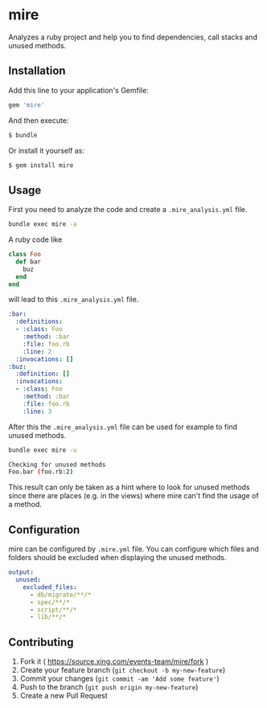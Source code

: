 # mire

Analyzes a ruby project and help you to find dependencies, call stacks
and unused methods.

## Installation

Add this line to your application's Gemfile:

```ruby
gem 'mire'
```

And then execute:

```bash
$ bundle
```

Or install it yourself as:

```bash
$ gem install mire
```

## Usage

First you need to analyze the code and create a `.mire_analysis.yml` file.

```bash
bundle exec mire -a
```

A ruby code like

```ruby
class Foo
  def bar
    buz
  end
end
```

will lead to this `.mire_analysis.yml` file.

```yaml
:bar:
  :definitions:
  - :class: Foo
    :method: :bar
    :file: foo.rb
    :line: 2
  :invocations: []
:buz:
  :definition: []
  :invocations:
  - :class: Foo
    :method: :bar
    :file: foo.rb
    :line: 3
```

After this the `.mire_analysis.yml` file can be used for example to find unused
methods.

```bash
bundle exec mire -u

Checking for unused methods
Foo.bar (foo.rb:2)
```

This result can only be taken as a hint where to look for unused methods since
there are places (e.g. in the views) where mire can't find the usage of a
method.

## Configuration

mire can be configured by `.mire.yml` file. You can configure which
files and folders should be excluded when displaying the unused methods.

```yaml
output:
  unused:
    excluded_files:
      - db/migrate/**/*
      - spec/**/*
      - script/**/*
      - lib/**/*
```

## Contributing

1. Fork it ( https://source.xing.com/events-team/mire/fork )
2. Create your feature branch (`git checkout -b my-new-feature`)
3. Commit your changes (`git commit -am 'Add some feature'`)
4. Push to the branch (`git push origin my-new-feature`)
5. Create a new Pull Request
